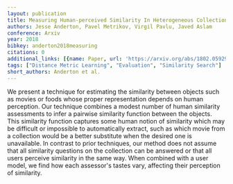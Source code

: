 ```yaml
---
layout: publication
title: Measuring Human-perceived Similarity In Heterogeneous Collections
authors: Jesse Anderton, Pavel Metrikov, Virgil Pavlu, Javed Aslam
conference: Arxiv
year: 2018
bibkey: anderton2018measuring
citations: 0
additional_links: [{name: Paper, url: 'https://arxiv.org/abs/1802.05929'}]
tags: ["Distance Metric Learning", "Evaluation", "Similarity Search"]
short_authors: Anderton et al.
---
```

We present a technique for estimating the similarity between objects such as
movies or foods whose proper representation depends on human perception. Our
technique combines a modest number of human similarity assessments to infer a
pairwise similarity function between the objects. This similarity function
captures some human notion of similarity which may be difficult or impossible
to automatically extract, such as which movie from a collection would be a
better substitute when the desired one is unavailable. In contrast to prior
techniques, our method does not assume that all similarity questions on the
collection can be answered or that all users perceive similarity in the same
way. When combined with a user model, we find how each assessor's tastes vary,
affecting their perception of similarity.